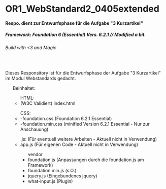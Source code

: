 # OR1_WebStandard2_0405extended

#### Respo. dient zur Entwurfsphase für die Aufgabe "3 Kurzartikel"
##### Framework: Foundation 6 (Essential) Vers. 6.2.1 // Modified a bit.
###### Build with <3 and Magic
<br>
<p> Dieses Responsitory ist für die Entwurfsphase der Aufgabe "3 Kurzartikel" im Modul Webstandards gedacht. 
<ul>Beinhaltet:
<ul>HTML:
<li>(W3C Validiert) index.html</li></ul>
<ul>CSS:
<li>-foundation.css (Foundation 6.2.1 Essential)
<li>-foundation.min.css (minified Version 6.2.1 Essential - Nur zur Anschauung)</li></ul>
<ul>.js: (Für eventuell weitere Arbeiten - Aktuell nicht in Verwendung)
<li>app.js (Für eigenen Code - Aktuell nicht in Verwendung)</li>
<ul> vendor 
<li> foundation.js (Anpassungen durch die foundation.js am Framework)
<li> foundation.min.js (s.O.)
<li> jquery.js (Eingebundenes jquery)
<li> what-input.js (Plugin)
</ul></ul>
